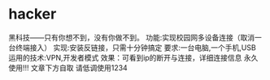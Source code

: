 # hacker
黑科技——只有你想不到，没有你做不到。
功能:实现校园网多设备连接（取消一台终端接入）
实现:安装反链接，只需十分钟搞定
要求:一台电脑,一个手机,USB
运用的技术:VPN,开发者模式
效果：可看到ip的断开与连接，详细连接信息
永久使用!!!
文章下方自取
请低调使用1234
